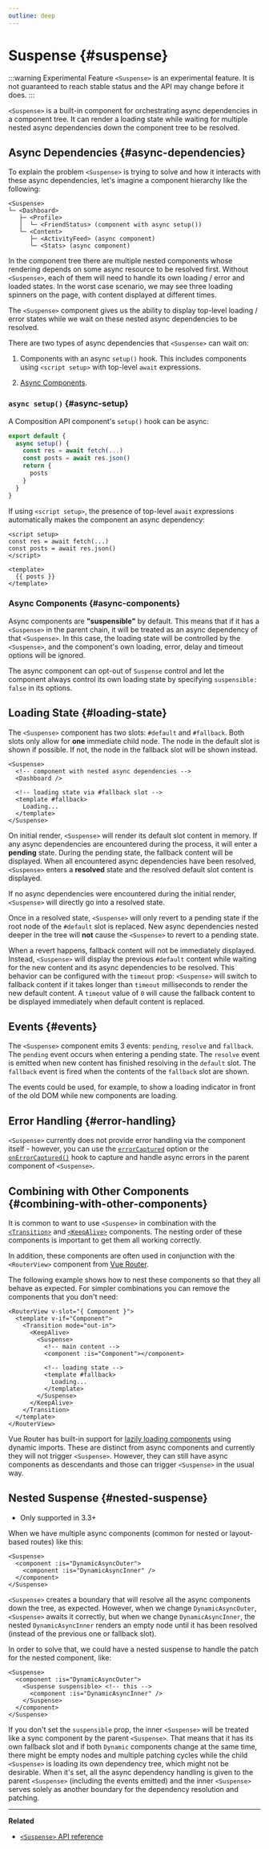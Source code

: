 ```yaml
---
outline: deep
---
```


# Suspense {#suspense}

:::warning Experimental Feature
`<Suspense>` is an experimental feature. It is not guaranteed to reach stable status and the API may change before it does.
:::

`<Suspense>` is a built-in component for orchestrating async dependencies in a component tree. It can render a loading state while waiting for multiple nested async dependencies down the component tree to be resolved.

## Async Dependencies {#async-dependencies}

To explain the problem `<Suspense>` is trying to solve and how it interacts with these async dependencies, let's imagine a component hierarchy like the following:

```
<Suspense>
└─ <Dashboard>
   ├─ <Profile>
   │  └─ <FriendStatus> (component with async setup())
   └─ <Content>
      ├─ <ActivityFeed> (async component)
      └─ <Stats> (async component)
```

In the component tree there are multiple nested components whose rendering depends on some async resource to be resolved first. Without `<Suspense>`, each of them will need to handle its own loading / error and loaded states. In the worst case scenario, we may see three loading spinners on the page, with content displayed at different times.

The `<Suspense>` component gives us the ability to display top-level loading / error states while we wait on these nested async dependencies to be resolved.

There are two types of async dependencies that `<Suspense>` can wait on:

1. Components with an async `setup()` hook. This includes components using `<script setup>` with top-level `await` expressions.

2. [Async Components](/guide/components/async).

### `async setup()` {#async-setup}

A Composition API component's `setup()` hook can be async:

```js
export default {
  async setup() {
    const res = await fetch(...)
    const posts = await res.json()
    return {
      posts
    }
  }
}
```

If using `<script setup>`, the presence of top-level `await` expressions automatically makes the component an async dependency:

```vue
<script setup>
const res = await fetch(...)
const posts = await res.json()
</script>

<template>
  {{ posts }}
</template>
```

### Async Components {#async-components}

Async components are **"suspensible"** by default. This means that if it has a `<Suspense>` in the parent chain, it will be treated as an async dependency of that `<Suspense>`. In this case, the loading state will be controlled by the `<Suspense>`, and the component's own loading, error, delay and timeout options will be ignored.

The async component can opt-out of `Suspense` control and let the component always control its own loading state by specifying `suspensible: false` in its options.

## Loading State {#loading-state}

The `<Suspense>` component has two slots: `#default` and `#fallback`. Both slots only allow for **one** immediate child node. The node in the default slot is shown if possible. If not, the node in the fallback slot will be shown instead.

```vue-html
<Suspense>
  <!-- component with nested async dependencies -->
  <Dashboard />

  <!-- loading state via #fallback slot -->
  <template #fallback>
    Loading...
  </template>
</Suspense>
```

On initial render, `<Suspense>` will render its default slot content in memory. If any async dependencies are encountered during the process, it will enter a **pending** state. During the pending state, the fallback content will be displayed. When all encountered async dependencies have been resolved, `<Suspense>` enters a **resolved** state and the resolved default slot content is displayed.

If no async dependencies were encountered during the initial render, `<Suspense>` will directly go into a resolved state.

Once in a resolved state, `<Suspense>` will only revert to a pending state if the root node of the `#default` slot is replaced. New async dependencies nested deeper in the tree will **not** cause the `<Suspense>` to revert to a pending state.

When a revert happens, fallback content will not be immediately displayed. Instead, `<Suspense>` will display the previous `#default` content while waiting for the new content and its async dependencies to be resolved. This behavior can be configured with the `timeout` prop: `<Suspense>` will switch to fallback content if it takes longer than `timeout` milliseconds to render the new default content. A `timeout` value of `0` will cause the fallback content to be displayed immediately when default content is replaced.

## Events {#events}

The `<Suspense>` component emits 3 events: `pending`, `resolve` and `fallback`. The `pending` event occurs when entering a pending state. The `resolve` event is emitted when new content has finished resolving in the `default` slot. The `fallback` event is fired when the contents of the `fallback` slot are shown.

The events could be used, for example, to show a loading indicator in front of the old DOM while new components are loading.

## Error Handling {#error-handling}

`<Suspense>` currently does not provide error handling via the component itself - however, you can use the [`errorCaptured`](/api/options-lifecycle#errorcaptured) option or the [`onErrorCaptured()`](/api/composition-api-lifecycle#onerrorcaptured) hook to capture and handle async errors in the parent component of `<Suspense>`.

## Combining with Other Components {#combining-with-other-components}

It is common to want to use `<Suspense>` in combination with the [`<Transition>`](./transition) and [`<KeepAlive>`](./keep-alive) components. The nesting order of these components is important to get them all working correctly.

In addition, these components are often used in conjunction with the `<RouterView>` component from [Vue Router](https://router.vuejs.org/).

The following example shows how to nest these components so that they all behave as expected. For simpler combinations you can remove the components that you don't need:

```vue-html
<RouterView v-slot="{ Component }">
  <template v-if="Component">
    <Transition mode="out-in">
      <KeepAlive>
        <Suspense>
          <!-- main content -->
          <component :is="Component"></component>

          <!-- loading state -->
          <template #fallback>
            Loading...
          </template>
        </Suspense>
      </KeepAlive>
    </Transition>
  </template>
</RouterView>
```

Vue Router has built-in support for [lazily loading components](https://router.vuejs.org/guide/advanced/lazy-loading.html) using dynamic imports. These are distinct from async components and currently they will not trigger `<Suspense>`. However, they can still have async components as descendants and those can trigger `<Suspense>` in the usual way.

## Nested Suspense {#nested-suspense}

- Only supported in 3.3+

When we have multiple async components (common for nested or layout-based routes) like this:

```vue-html
<Suspense>
  <component :is="DynamicAsyncOuter">
    <component :is="DynamicAsyncInner" />
  </component>
</Suspense>
```

`<Suspense>` creates a boundary that will resolve all the async components down the tree, as expected. However, when we change `DynamicAsyncOuter`, `<Suspense>` awaits it correctly, but when we change `DynamicAsyncInner`, the nested `DynamicAsyncInner` renders an empty node until it has been resolved (instead of the previous one or fallback slot).

In order to solve that, we could have a nested suspense to handle the patch for the nested component, like:

```vue-html
<Suspense>
  <component :is="DynamicAsyncOuter">
    <Suspense suspensible> <!-- this -->
      <component :is="DynamicAsyncInner" />
    </Suspense>
  </component>
</Suspense>
```

If you don't set the `suspensible` prop, the inner `<Suspense>` will be treated like a sync component by the parent `<Suspense>`. That means that it has its own fallback slot and if both `Dynamic` components change at the same time, there might be empty nodes and multiple patching cycles while the child `<Suspense>` is loading its own dependency tree, which might not be desirable. When it's set, all the async dependency handling is given to the parent `<Suspense>` (including the events emitted) and the inner `<Suspense>` serves solely as another boundary for the dependency resolution and patching.

---

**Related**

- [`<Suspense>` API reference](/api/built-in-components#suspense)
